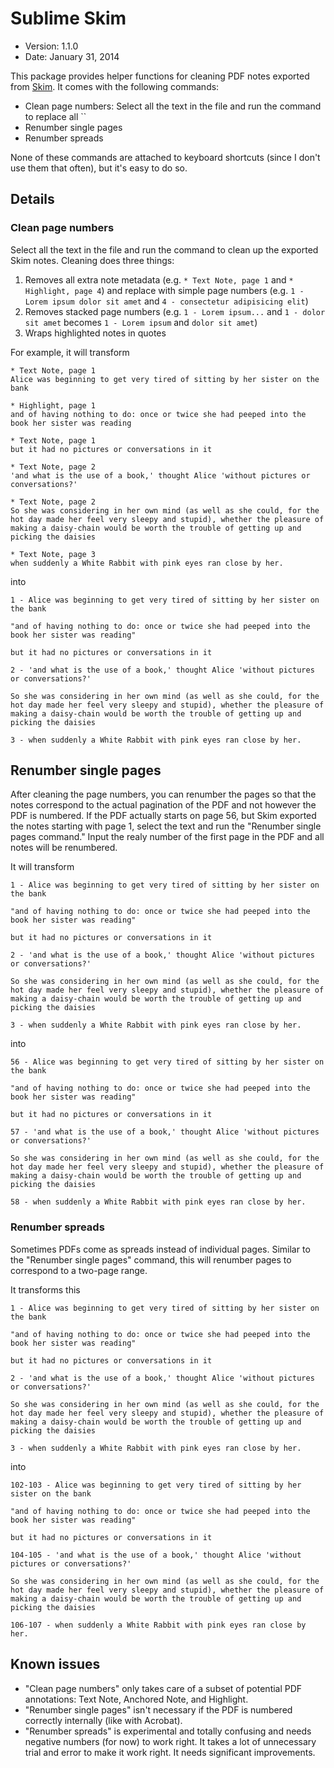 # Sublime Skim

* Version: 1.1.0
* Date: January 31, 2014

This package provides helper functions for cleaning PDF notes exported from [Skim](http://skim-app.sourceforge.net/). It comes with the following commands:

* Clean page numbers: Select all the text in the file and run the command to replace all ``
* Renumber single pages
* Renumber spreads

None of these commands are attached to keyboard shortcuts (since I don't use them that often), but it's easy to do so.


## Details

### Clean page numbers

Select all the text in the file and run the command to clean up the exported Skim notes. Cleaning does three things:

1. Removes all extra note metadata (e.g. `* Text Note, page 1` and `* Highlight, page 4`) and replace with simple page numbers (e.g. `1 - Lorem ipsum dolor sit amet` and `4 - consectetur adipisicing elit`)  
2. Removes stacked page numbers (e.g. `1 - Lorem ipsum...` and `1 - dolor sit amet` becomes `1 - Lorem ipsum` and `dolor sit amet`)
3. Wraps highlighted notes in quotes

For example, it will transform 

	* Text Note, page 1
	Alice was beginning to get very tired of sitting by her sister on the bank

	* Highlight, page 1
	and of having nothing to do: once or twice she had peeped into the book her sister was reading

	* Text Note, page 1
	but it had no pictures or conversations in it

	* Text Note, page 2
	'and what is the use of a book,' thought Alice 'without pictures or conversations?'

	* Text Note, page 2
	So she was considering in her own mind (as well as she could, for the hot day made her feel very sleepy and stupid), whether the pleasure of making a daisy-chain would be worth the trouble of getting up and picking the daisies

	* Text Note, page 3
	when suddenly a White Rabbit with pink eyes ran close by her.

into

	1 - Alice was beginning to get very tired of sitting by her sister on the bank

	"and of having nothing to do: once or twice she had peeped into the book her sister was reading"

	but it had no pictures or conversations in it

	2 - 'and what is the use of a book,' thought Alice 'without pictures or conversations?'

	So she was considering in her own mind (as well as she could, for the hot day made her feel very sleepy and stupid), whether the pleasure of making a daisy-chain would be worth the trouble of getting up and picking the daisies

	3 - when suddenly a White Rabbit with pink eyes ran close by her.


## Renumber single pages

After cleaning the page numbers, you can renumber the pages so that the notes correspond to the actual pagination of the PDF and not however the PDF is numbered. If the PDF actually starts on page 56, but Skim exported the notes starting with page 1, select the text and run the "Renumber single pages command." Input the realy number of the first page in the PDF and all notes will be renumbered. 

It will transform 

	1 - Alice was beginning to get very tired of sitting by her sister on the bank

	"and of having nothing to do: once or twice she had peeped into the book her sister was reading"

	but it had no pictures or conversations in it

	2 - 'and what is the use of a book,' thought Alice 'without pictures or conversations?'

	So she was considering in her own mind (as well as she could, for the hot day made her feel very sleepy and stupid), whether the pleasure of making a daisy-chain would be worth the trouble of getting up and picking the daisies

	3 - when suddenly a White Rabbit with pink eyes ran close by her.

into

	56 - Alice was beginning to get very tired of sitting by her sister on the bank

	"and of having nothing to do: once or twice she had peeped into the book her sister was reading"

	but it had no pictures or conversations in it

	57 - 'and what is the use of a book,' thought Alice 'without pictures or conversations?'

	So she was considering in her own mind (as well as she could, for the hot day made her feel very sleepy and stupid), whether the pleasure of making a daisy-chain would be worth the trouble of getting up and picking the daisies

	58 - when suddenly a White Rabbit with pink eyes ran close by her.


### Renumber spreads

Sometimes PDFs come as spreads instead of individual pages. Similar to the "Renumber single pages" command, this will renumber pages to correspond to a two-page range. 

It transforms this

	1 - Alice was beginning to get very tired of sitting by her sister on the bank

	"and of having nothing to do: once or twice she had peeped into the book her sister was reading"

	but it had no pictures or conversations in it

	2 - 'and what is the use of a book,' thought Alice 'without pictures or conversations?'

	So she was considering in her own mind (as well as she could, for the hot day made her feel very sleepy and stupid), whether the pleasure of making a daisy-chain would be worth the trouble of getting up and picking the daisies

	3 - when suddenly a White Rabbit with pink eyes ran close by her.

into

	102-103 - Alice was beginning to get very tired of sitting by her sister on the bank

	"and of having nothing to do: once or twice she had peeped into the book her sister was reading"

	but it had no pictures or conversations in it

	104-105 - 'and what is the use of a book,' thought Alice 'without pictures or conversations?'

	So she was considering in her own mind (as well as she could, for the hot day made her feel very sleepy and stupid), whether the pleasure of making a daisy-chain would be worth the trouble of getting up and picking the daisies

	106-107 - when suddenly a White Rabbit with pink eyes ran close by her.


## Known issues

* "Clean page numbers" only takes care of a subset of potential PDF annotations: Text Note, Anchored Note, and Highlight.
* "Renumber single pages" isn't necessary if the PDF is numbered correctly internally (like with Acrobat).
* "Renumber spreads" is experimental and totally confusing and needs negative numbers (for now) to work right. It takes a lot of unnecessary trial and error to make it work right. It needs significant improvements.
